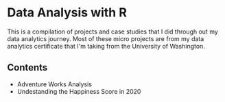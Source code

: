 # Data Analysis with R

This is a compilation of projects and case studies that I did through out my data analytics journey. Most of these micro projects are from my data analytics certificate that I'm taking from the University of Washington. 

## Contents
* Adventure Works Analysis
* Undestanding the Happiness Score in 2020
